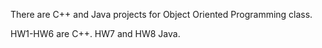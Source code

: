 There are C++ and Java projects for Object Oriented Programming class.

HW1-HW6 are C++.
HW7 and HW8 Java.

